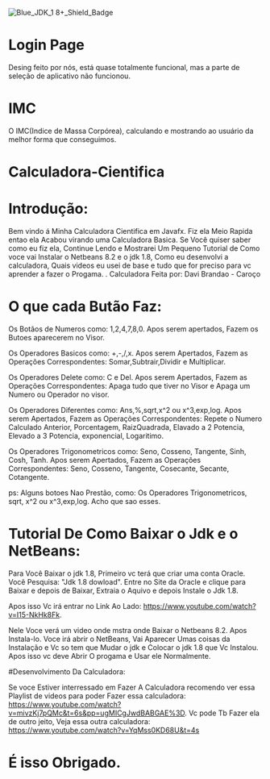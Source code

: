 ![Blue_JDK_1 8+_Shield_Badge](https://user-images.githubusercontent.com/110913912/208150479-c55d4a34-3959-4a50-b0b4-3d168af3555e.svg)

# Login Page
Desing feito por nós, está quase totalmente funcional, mas a parte de seleção de aplicativo não funcionou.

# IMC

O IMC(Indice de Massa Corpórea), calculando e mostrando ao usuário da melhor forma que conseguimos.


# Calculadora-Cientifica

# Introdução:

Bem vindo á Minha Calculadora Cientifica em Javafx. Fiz ela Meio Rapida entao ela Acabou virando uma Calculadora Basica.
Se Você quiser saber como eu fiz ela, Continue Lendo e Mostrarei Um Pequeno Tutorial de Como voce vai Instalar o Netbeans 8.2 e o jdk 1.8, Como eu desenvolvi a calculadora, Quais videos eu usei de base e tudo que for preciso para vc aprender a fazer o Progama.
.
Calculadora Feita por: Davi Brandao - Caroço

# O que cada Butão Faz:

Os Botãos de Numeros como: 1,2,4,7,8,0. Apos serem apertados, Fazem os Butoes aparecerem no Visor.

Os Operadores Basicos como: +,-,/,x. Apos serem Apertados, Fazem as Operações Correspondentes: Somar,Subtrair,Dividir e Multiplicar.

Os Operadores Delete como: C e Del. Apos serem Apertados, Fazem as Operações Correspondentes: Apaga tudo que tiver no Visor e Apaga um Numero ou Operador no visor.

Os Operadores Diferentes como: Ans,%,sqrt,x^2 ou x^3,exp,log. Apos serem Apertados, Fazem as Operações Correspondentes: Repete o Numero Calculado Anterior, Porcentagem, RaizQuadrada, Elavado a 2 Potencia, Elevado a 3 Potencia, exponencial, Logaritimo.

Os Operadores Trigonometricos como: Seno, Cosseno, Tangente, Sinh, Cosh, Tanh. Apos serem Apertados, Fazem as Operações Correspondentes: Seno, Cosseno, Tangente, Cosecante, Secante, Cotangente.

ps: Alguns botoes Nao Prestão, como: Os Operadores Trigonometricos, sqrt, x^2 ou x^3,exp,log. Acho que sao esses.

# Tutorial De Como Baixar o Jdk e o NetBeans:

Para Você Baixar o jdk 1.8, Primeiro vc terá que criar uma conta Oracle. Você Pesquisa: "Jdk 1.8 dowload". Entre no Site da Oracle e clique para Baixar e depois de Baixar, Extraia o Aquivo e depois Instale o Jdk 1.8. 

Apos isso Vc irá entrar no Link Ao Lado: https://www.youtube.com/watch?v=I15-NkHk8Fk. 

Nele Voce verá um video onde mstra onde Baixar o Netbeans 8.2. Apos Instala-lo. Voce irá abrir o NetBeans, Vai Aparecer Umas coisas da Instalação e Vc so tem que Mudar o jdk e Colocar o jdk 1.8 que Vc Instalou. Apos isso vc deve Abrir O progama e Usar ele Normalmente.

#Desenvolvimento Da Calculadora: 

Se voce Estiver interressado em Fazer A Calculadora recomendo ver essa Playlist de videos para poder Fazer essa calculadora: https://www.youtube.com/watch?v=mivzKj7pQMc&t=6s&pp=ugMICgJwdBABGAE%3D.
Vc pode Tb Fazer ela de outro jeito, Veja essa outra calculadora: https://www.youtube.com/watch?v=YqMss0KD68U&t=4s

# É isso Obrigado.
